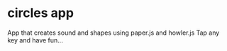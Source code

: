 # circles app
App that creates sound and shapes using paper.js and howler.js
Tap any key and have fun...
